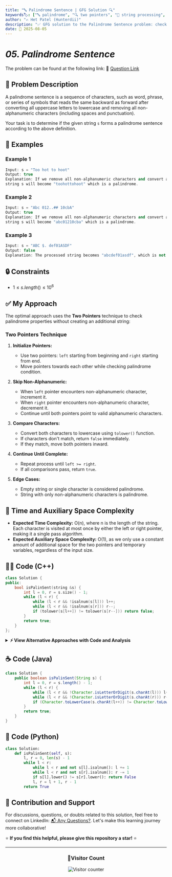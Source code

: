 ```yaml
---
title: "🔤 Palindrome Sentence | GFG Solution 🔍"
keywords🏷️: ["🔤 palindrome", "🔍 two pointers", "📍 string processing", "📈 case insensitive", "📘 GFG", "🏁 competitive programming", "📚 DSA"]
author: "✍️ Het Patel (Hunterdii)"
description: "✅ GFG solution to the Palindrome Sentence problem: check if a string is palindromic after removing non-alphanumeric characters and converting to lowercase using two pointers technique. 🚀"
date: 📅 2025-08-05
---
```


# *05. Palindrome Sentence*

The problem can be found at the following link: 🔗 [Question Link](https://www.geeksforgeeks.org/problems/string-palindromic-ignoring-spaces4723/1)

## **🧩 Problem Description**

A palindrome sentence is a sequence of characters, such as word, phrase, or series of symbols that reads the same backward as forward after converting all uppercase letters to lowercase and removing all non-alphanumeric characters (including spaces and punctuation).

Your task is to determine if the given string `s` forms a palindrome sentence according to the above definition.

## **📘 Examples**

### Example 1

```cpp
Input: s = "Too hot to hoot"
Output: true
Explanation: If we remove all non-alphanumeric characters and convert all uppercase letters to lowercase, 
string s will become "toohottohoot" which is a palindrome.
```

### Example 2

```cpp
Input: s = "Abc 012..## 10cbA"
Output: true
Explanation: If we remove all non-alphanumeric characters and convert all uppercase letters to lowercase, 
string s will become "abc01210cba" which is a palindrome.
```

### Example 3

```cpp
Input: s = "ABC $. def01ASDF"
Output: false
Explanation: The processed string becomes "abcdef01asdf", which is not a palindrome.
```

## **🔒 Constraints**

* $1 \le s.length() \le 10^6$

## **✅ My Approach**

The optimal approach uses the **Two Pointers** technique to check palindrome properties without creating an additional string:

### **Two Pointers Technique**

1. **Initialize Pointers:**
   * Use two pointers: `left` starting from beginning and `right` starting from end.
   * Move pointers towards each other while checking palindrome condition.

2. **Skip Non-Alphanumeric:**
   * When `left` pointer encounters non-alphanumeric character, increment it.
   * When `right` pointer encounters non-alphanumeric character, decrement it.
   * Continue until both pointers point to valid alphanumeric characters.

3. **Compare Characters:**
   * Convert both characters to lowercase using `tolower()` function.
   * If characters don't match, return `false` immediately.
   * If they match, move both pointers inward.

4. **Continue Until Complete:**
   * Repeat process until `left >= right`.
   * If all comparisons pass, return `true`.

5. **Edge Cases:**
   * Empty string or single character is considered palindrome.
   * String with only non-alphanumeric characters is palindrome.

## 📝 Time and Auxiliary Space Complexity

* **Expected Time Complexity:** O(n), where n is the length of the string. Each character is visited at most once by either the left or right pointer, making it a single pass algorithm.
* **Expected Auxiliary Space Complexity:** O(1), as we only use a constant amount of additional space for the two pointers and temporary variables, regardless of the input size.

## **🧑‍💻 Code (C++)**

```cpp
class Solution {
public:
    bool isPalinSent(string &s) {
        int l = 0, r = s.size() - 1;
        while (l < r) {
            while (l < r && !isalnum(s[l])) l++;
            while (l < r && !isalnum(s[r])) r--;
            if (tolower(s[l++]) != tolower(s[r--])) return false;
        }
        return true;
    }
};
```

<details>
<summary><b>⚡ View Alternative Approaches with Code and Analysis</b></summary>

## 📊 **2️⃣ String Building Approach**

### 💡 Algorithm Steps:

1. Build a cleaned string containing only alphanumeric characters in lowercase.
2. Compare characters from both ends moving towards center.
3. Return false if any mismatch is found during comparison.
4. Return true if all characters match perfectly.

```cpp
class Solution {
public:
    bool isPalinSent(string &s) {
        string clean;
        for (char c : s) if (isalnum(c)) clean += tolower(c);
        int n = clean.size();
        for (int i = 0; i < n / 2; i++)
            if (clean[i] != clean[n - 1 - i]) return false;
        return true;
    }
};
```

### 📝 **Complexity Analysis:**

* **Time:** ⏱️ O(n) - Single pass for cleaning and comparison
* **Auxiliary Space:** 💾 O(n) - Additional space for cleaned string

### ✅ **Why This Approach?**

* Clear separation of cleaning and checking logic
* Easy to debug and understand flow
* Good for scenarios where original string preservation matters

## 📊 **3️⃣ Recursive Approach**

### 💡 Algorithm Steps:

1. Use recursion to check palindrome by comparing outer characters.
2. Skip non-alphanumeric characters at both ends recursively.
3. Compare current valid characters in case-insensitive manner.
4. Recursively check the remaining substring between valid characters.

```cpp
class Solution {
public:
    bool isPalinSent(string &s) {
        return check(s, 0, s.size() - 1);
    }
private:
    bool check(string &s, int l, int r) {
        while (l < r && !isalnum(s[l])) l++;
        while (l < r && !isalnum(s[r])) r--;
        if (l >= r) return true;
        return tolower(s[l]) == tolower(s[r]) && check(s, l + 1, r - 1);
    }
};
```

### 📝 **Complexity Analysis:**

* **Time:** ⏱️ O(n) - Each character visited once
* **Auxiliary Space:** 💾 O(n) - Recursion stack space

### ✅ **Why This Approach?**

* Elegant recursive solution pattern
* Natural divide and conquer approach
* Good for understanding algorithmic thinking

## 📊 **4️⃣ STL Algorithm Approach**

### 💡 Algorithm Steps:

1. Use STL algorithms to transform and filter the string efficiently.
2. Remove non-alphanumeric characters using remove_if predicate.
3. Transform all characters to lowercase using transform algorithm.
4. Use equal algorithm to compare string with its reverse.

```cpp
class Solution {
public:
    bool isPalinSent(string &s) {
        string clean = s;
        clean.erase(remove_if(clean.begin(), clean.end(), 
                   [](char c) { return !isalnum(c); }), clean.end());
        transform(clean.begin(), clean.end(), clean.begin(), ::tolower);
        return equal(clean.begin(), clean.begin() + clean.size() / 2, clean.rbegin());
    }
};
```

### 📝 **Complexity Analysis:**

* **Time:** ⏱️ O(n) - STL algorithms are optimized
* **Auxiliary Space:** 💾 O(n) - Copy of string for processing

### ✅ **Why This Approach?**

* Leverages powerful STL algorithms
* Functional programming style approach
* Demonstrates advanced C++ knowledge

## 📊 **5️⃣ Reverse and Compare**

### 💡 Algorithm Steps:

1. Create a cleaned version of the string with only alphanumeric characters in lowercase.
2. Create a reversed version of the cleaned string.
3. Compare the cleaned string with its reverse.
4. Return true if they are identical, false otherwise.

```cpp
class Solution {
public:
    bool isPalinSent(string &s) {
        string clean, reversed;
        for (char c : s) {
            if (isalnum(c)) {
                char lower = tolower(c);
                clean += lower;
                reversed = lower + reversed;
            }
        }
        return clean == reversed;
    }
};
```

### 📝 **Complexity Analysis:**

* **Time:** ⏱️ O(n) - Single pass to build both strings
* **Auxiliary Space:** 💾 O(n) - Space for both cleaned and reversed strings

### ✅ **Why This Approach?**

* Intuitive approach mimicking the problem statement
* Easy to understand and implement
* Good for demonstrating string manipulation

> **Note:** This approach results in **Time Limit Exceeded (TLE)** for large inputs _(fails ~1110 /1111 test cases due to time constraints)_.

## 🆚 **🔍 Comparison of Approaches**

| 🚀 **Approach**                    | ⏱️ **Time Complexity** | 💾 **Space Complexity** | ✅ **Pros**                        | ⚠️ **Cons**                           |
| ---------------------------------- | ---------------------- | ----------------------- | --------------------------------- | ------------------------------------- |
| 🏷️ **Two Pointer**                | 🟢 O(n)                | 🟢 O(1)                 | 🚀 Optimal space complexity       | 🔧 In-place character checking        |
| 🔍 **String Building**            | 🟢 O(n)                | 🟡 O(n)                 | 📖 Clear logic separation         | 💾 Extra space for cleaned string    |
| 📊 **Recursive**                  | 🟢 O(n)                | 🟡 O(n)                 | 🎯 Elegant recursive pattern      | 📚 Stack space overhead              |
| 🔄 **STL Algorithms**             | 🟢 O(n)                | 🟡 O(n)                 | ⭐ Advanced C++ features          | 🔧 Complex STL understanding needed  |
| 🔄 **Reverse and Compare (TLE)**        | 🟢 O(n)                | 🟡 O(n)                 | 🎯 Intuitive problem mapping      | 💾 Double string storage             |

### 🏆 **Best Choice Recommendation**

| 🎯 **Scenario**                                    | 🎖️ **Recommended Approach**          | 🔥 **Performance Rating** |
| -------------------------------------------------- | ------------------------------------- | ------------------------- |
| 🏅 **Memory constrained environment**             | 🥇 **Two Pointer**                   | ★★★★★                     |
| 📖 **Code readability priority**                  | 🥈 **String Building**               | ★★★★☆                     |
| 🔧 **Learning recursion patterns**                | 🥉 **Recursive**                     | ★★★☆☆                     |
| 🎯 **Advanced C++ demonstration**                 | 🏅 **STL Algorithms**                | ★★★★☆                     |
| 📚 **Educational/Intuitive understanding**        | 🎖️ **Reverse and Compare (TLE)**           | ★★★☆☆                     |

</details>

## **☕ Code (Java)**

```java
class Solution {
    public boolean isPalinSent(String s) {
        int l = 0, r = s.length() - 1;
        while (l < r) {
            while (l < r && !Character.isLetterOrDigit(s.charAt(l))) l++;
            while (l < r && !Character.isLetterOrDigit(s.charAt(r))) r--;
            if (Character.toLowerCase(s.charAt(l++)) != Character.toLowerCase(s.charAt(r--))) return false;
        }
        return true;
    }
}
```

## **🐍 Code (Python)**

```python
class Solution:
    def isPalinSent(self, s):
        l, r = 0, len(s) - 1
        while l < r:
            while l < r and not s[l].isalnum(): l += 1
            while l < r and not s[r].isalnum(): r -= 1
            if s[l].lower() != s[r].lower(): return False
            l, r = l + 1, r - 1
        return True
```

## 🧠 Contribution and Support

For discussions, questions, or doubts related to this solution, feel free to connect on LinkedIn: [📬 Any Questions?](https://www.linkedin.com/in/patel-hetkumar-sandipbhai-8b110525a/). Let's make this learning journey more collaborative!

⭐ **If you find this helpful, please give this repository a star!** ⭐

---

<div align="center">
  <h3><b>📍Visitor Count</b></h3>
</div>

<p align="center">
  <img src="https://visitor-badge.laobi.icu/badge?page_id=Hunterdii.GeeksforGeeks-POTD" alt="Visitor counter" />
</p>
